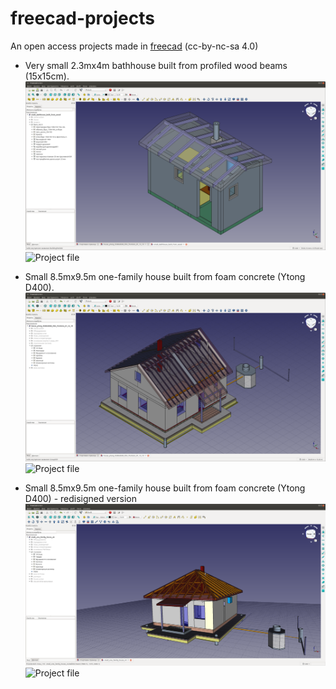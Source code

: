 # freecad-projects
An open access projects made in [freecad](https://www.freecadweb.org/?lang=ru) (cc-by-nc-sa 4.0)


* Very small 2.3mx4m bathhouse built from profiled wood beams (15x15cm).
![GitHub Logo](/bathhouse_wood_2300x4000/small_bathhouse_built_from_wood.png)
![Project file](house_ytong_8500x9500/small_bathhouse_built_from_wood.FCStd)


* Small 8.5mx9.5m one-family house built from foam concrete (Ytong D400).
![GitHub Logo](/house_ytong_8500x9500/small_one_family_house_built_from%20foam_concrete.png)
![Project file](house_ytong_8500x9500/small_one_family_house_built_from%20foam_concrete.FCStd)


* Small 8.5mx9.5m one-family house built from foam concrete (Ytong D400) - redisigned version
![GitHub Logo](/house_ytong_8500x9500/v4_overall_view.png)
![Project file](house_ytong_8500x9500/small_one_family_house_v4.FCStd)
